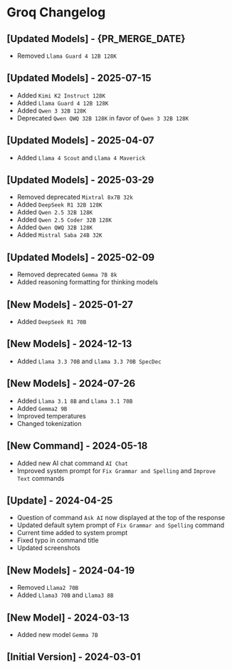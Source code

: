 # Groq Changelog

## [Updated Models] - {PR_MERGE_DATE}

- Removed `Llama Guard 4 12B 128K`

## [Updated Models] - 2025-07-15

- Added `Kimi K2 Instruct 128K`
- Added `Llama Guard 4 12B 128K`
- Added `Qwen 3 32B 128K`
- Deprecated `Qwen QWQ 32B 128K` in favor of `Qwen 3 32B 128K`

## [Updated Models] - 2025-04-07

- Added `Llama 4 Scout` and `Llama 4 Maverick`

## [Updated Models] - 2025-03-29

- Removed deprecated `Mixtral 8x7B 32k`
- Added `DeepSeek R1 32B 128K`
- Added `Qwen 2.5 32B 128K`
- Added `Qwen 2.5 Coder 32B 128K`
- Added `Qwen QWQ 32B 128K`
- Added `Mistral Saba 24B 32K`

## [Updated Models] - 2025-02-09

- Removed deprecated `Gemma 7B 8k`
- Added reasoning formatting for thinking models

## [New Models] - 2025-01-27

- Added `DeepSeek R1 70B`

## [New Models] - 2024-12-13

- Added `Llama 3.3 70B` and `Llama 3.3 70B SpecDec`

## [New Models] - 2024-07-26

- Added `Llama 3.1 8B` and `Llama 3.1 70B`
- Added `Gemma2 9B`
- Improved temperatures
- Changed tokenization

## [New Command] - 2024-05-18

- Added new AI chat command `AI Chat`
- Improved system prompt for `Fix Grammar and Spelling` and `Improve Text` commands

## [Update] - 2024-04-25

- Question of command `Ask AI` now displayed at the top of the response
- Updated default sytem prompt of `Fix Grammar and Spelling` command
- Current time added to system prompt
- Fixed typo in command title
- Updated screenshots

## [New Models] - 2024-04-19

- Removed `Llama2 70B`
- Added `Llama3 70B` and `Llama3 8B`

## [New Model] - 2024-03-13

- Added new model `Gemma 7B`

## [Initial Version] - 2024-03-01
